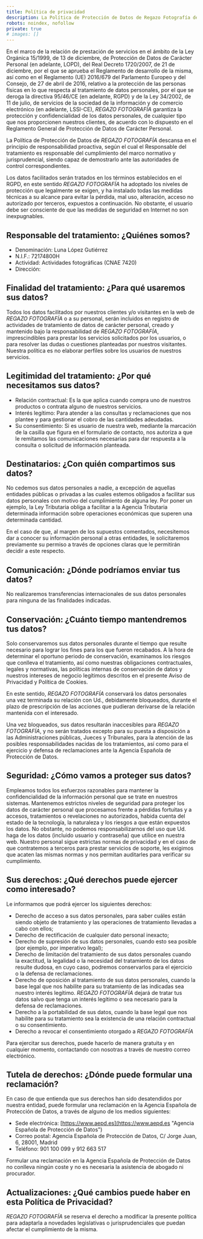 ```yaml
---
title: Política de privacidad
description: La Política de Protección de Datos de Regazo Fotografía descansa en el principio de responsabilidad proactiva
robots: noindex, nofollow
private: true
# images: []
---
```


En el marco de la relación de prestación de servicios en el ámbito de la Ley Orgánica 15/1999, de 13 de diciembre, de Protección de Datos de Carácter Personal (en adelante, LOPD), del Real Decreto 1720/2007, de 21 de diciembre, por el que se aprueba el Reglamento de desarrollo de la misma, así como en el Reglamento (UE) 2016/679 del Parlamento Europeo y del Consejo, de 27 de abril de 2016, relativo a la protección de las personas físicas en lo que respecta al tratamiento de datos personales, por el que se deroga la directiva 95/46/CE (en adelante, RGPD) y de la Ley 34/2002, de 11 de julio, de servicios de la sociedad de la información y de comercio electrónico (en adelante, LSSI-CE), *REGAZO FOTOGRAFÍA* garantiza la protección y confidencialidad de los datos personales, de cualquier tipo que nos proporcionen nuestros clientes, de acuerdo con lo dispuesto en el Reglamento General de Protección de Datos de Carácter Personal.

La Política de Protección de Datos de *REGAZO FOTOGRAFÍA* descansa en el principio de responsabilidad proactiva, según el cual el Responsable del tratamiento es responsable del cumplimiento del marco normativo y jurisprudencial, siendo capaz de demostrarlo ante las autoridades de control correspondientes.

Los datos facilitados serán tratados en los términos establecidos en el RGPD, en este sentido *REGAZO FOTOGRAFÍA* ha adoptado los niveles de protección que legalmente se exigen, y ha instalado todas las medidas técnicas a su alcance para evitar la pérdida, mal uso, alteración, acceso no autorizado por terceros, expuestos a continuación. No obstante, el usuario debe ser consciente de que las medidas de seguridad en Internet no son inexpugnables.

## Responsable del tratamiento: ¿Quiénes somos?

* Denominación: Luna López Gutiérrez
* N.I.F.: 72174800H
* Actividad: Actividades fotográficas (CNAE 7420)
* Dirección: &nbsp;

## Finalidad del tratamiento: ¿Para qué usaremos sus datos?

Todos los datos facilitados por nuestros clientes y/o visitantes en la web de *REGAZO FOTOGRAFÍA* o a su personal, serán incluidos en registro de actividades de tratamiento de datos de carácter personal, creado y mantenido bajo la responsabilidad de *REGAZO FOTOGRAFÍA*, imprescindibles para prestar los servicios solicitados por los usuarios, o para resolver las dudas o cuestiones planteadas por nuestros visitantes. Nuestra política es no elaborar perfiles sobre los usuarios de nuestros servicios.

## Legitimidad del tratamiento: ¿Por qué necesitamos sus datos?

* Relación contractual: Es la que aplica cuando compra uno de nuestros productos o contrata alguno de nuestros servicios.
* Interés legítimo: Para atender a las consultas y reclamaciones que nos plantee y para gestionar el cobro de las cantidades adeudadas.
* Su consentimiento: Si es usuario de nuestra web, mediante la marcación de la casilla que figura en el formulario de contacto, nos autoriza a que le remitamos las comunicaciones necesarias para dar respuesta a la consulta o solicitud de información planteada.

## Destinatarios: ¿Con quién compartimos sus datos?

No cedemos sus datos personales a nadie, a excepción de aquellas entidades públicas o privadas a las cuales estemos obligados a facilitar sus datos personales con motivo del cumplimiento de alguna ley. Por poner un ejemplo, la Ley Tributaria obliga a facilitar a la Agencia Tributaria determinada información sobre operaciones económicas que superen una determinada cantidad.

En el caso de que, al margen de los supuestos comentados, necesitemos dar a conocer su información personal a otras entidades, le solicitaremos previamente su permiso a través de opciones claras que le permitirán decidir a este respecto.

## Comunicación: ¿Dónde podríamos enviar tus datos?

No realizaremos transferencias internacionales de sus datos personales para ninguna de las finalidades indicadas.

## Conservación: ¿Cuánto tiempo mantendremos tus datos?

Solo conservaremos sus datos personales durante el tiempo que resulte necesario para lograr los fines para los que fueron recabados. A la hora de determinar el oportuno periodo de conservación, examinamos los riesgos que conlleva el tratamiento, así como nuestras obligaciones contractuales, legales y normativas, las políticas internas de conservación de datos y nuestros intereses de negocio legítimos descritos en el presente Aviso de Privacidad y Política de Cookies.

En este sentido, *REGAZO FOTOGRAFÍA* conservará los datos personales una vez terminada su relación con Ud., debidamente bloqueados, durante el plazo de prescripción de las acciones que pudieran derivarse de la relación mantenida con el interesado.

Una vez bloqueados, sus datos resultarán inaccesibles para *REGAZO FOTOGRAFÍA*, y no serán tratados excepto para su puesta a disposición a las Administraciones públicas, Jueces y Tribunales, para la atención de las posibles responsabilidades nacidas de los tratamientos, así como para el ejercicio y defensa de reclamaciones ante la Agencia Española de Protección de Datos.

## Seguridad: ¿Cómo vamos a proteger sus datos?

Empleamos todos los esfuerzos razonables para mantener la confidencialidad de la información personal que se trate en nuestros sistemas. Mantenemos estrictos niveles de seguridad para proteger los datos de carácter personal que procesamos frente a pérdidas fortuitas y a accesos, tratamientos o revelaciones no autorizados, habida cuenta del estado de la tecnología, la naturaleza y los riesgos a que están expuestos los datos. No obstante, no podemos responsabilizarnos del uso que Ud. haga de los datos (incluido usuario y contraseña) que utilice en nuestra web. Nuestro personal sigue estrictas normas de privacidad y en el caso de que contratemos a terceros para prestar servicios de soporte, les exigimos que acaten las mismas normas y nos permitan auditarles para verificar su cumplimiento.

## Sus derechos: ¿Qué derechos puede ejercer como interesado?

Le informamos que podrá ejercer los siguientes derechos:

* Derecho de acceso a sus datos personales, para saber cuáles están siendo objeto de tratamiento y las operaciones de tratamiento llevadas a cabo con ellos;
* Derecho de rectificación de cualquier dato personal inexacto;
* Derecho de supresión de sus datos personales, cuando esto sea posible (por ejemplo, por imperativo legal);
* Derecho de limitación del tratamiento de sus datos personales cuando la exactitud, la legalidad o la necesidad del tratamiento de los datos resulte dudosa, en cuyo caso, podremos conservarlos para el ejercicio o la defensa de reclamaciones.
* Derecho de oposición al tratamiento de sus datos personales, cuando la base legal que nos habilite para su tratamiento de las indicadas sea nuestro interés legítimo. *REGAZO FOTOGRAFÍA* dejará de tratar tus datos salvo que tenga un interés legítimo o sea necesario para la defensa de reclamaciones.
* Derecho a la portabilidad de sus datos, cuando la base legal que nos habilite para su tratamiento sea la existencia de una relación contractual o su consentimiento.
* Derecho a revocar el consentimiento otorgado a *REGAZO FOTOGRAFÍA*

Para ejercitar sus derechos, puede hacerlo de manera gratuita y en cualquier momento, contactando con nosotras a través de nuestro correo electrónico.

## Tutela de derechos: ¿Dónde puede formular una reclamación?

En caso de que entienda que sus derechos han sido desatendidos por nuestra entidad, puede formular una reclamación en la Agencia Española de Protección de Datos, a través de alguno de los medios siguientes:

* Sede electrónica: [https://www.aepd.es](https://www.aepd.es "Agencia Española de Protección de Datos")
* Correo postal: Agencia Española de Protección de Datos, C/ Jorge Juan, 6, 28001, Madrid
* Teléfono: 901 100 099 y 912 663 517

Formular una reclamación en la Agencia Española de Protección de Datos no conlleva ningún coste y no es necesaria la asistencia de abogado ni procurador.

## Actualizaciones: ¿Qué cambios puede haber en esta Política de Privacidad?

*REGAZO FOTOGRAFÍA* se reserva el derecho a modificar la presente política para adaptarla a novedades legislativas o jurisprudenciales que puedan afectar el cumplimiento de la misma.
